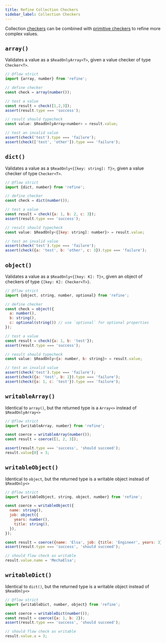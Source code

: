 ```yaml
---
title: Refine Collection Checkers
sidebar_label: Collection Checkers
---
```


Collection [checkers](/docs/api-reference/refine/Checkers) can be combined with [primitive checkers](/docs/api-reference/refine/Primitive_Checkers) to refine more complex values.

## `array()`

Validates a value as a `$ReadOnlyArray<T>`, given a value checker of type `Checker<T>`.

```javascript
// @flow strict
import {array, number} from 'refine';

// define checker
const check = array(number());

// test a value
const result = check([1,2,3]);
assert(result.type === 'success');

// result should typecheck
const value: $ReadOnlyArray<number> = result.value;

// test an invalid value
assert(check('test').type === 'failure');
assert(check(['test', 'other']).type === 'failure');
```

## `dict()`

Validates a value as a `$ReadOnly<{[key: string]: T}>`, given a value checker of type `Checker<T>`.

```javascript
// @flow strict
import {dict, number} from 'refine';

// define checker
const check = dict(number());

// test a value
const result = check({a: 1, b: 2, c: 3});
assert(result.type === 'success');

// result should typecheck
const value: $ReadOnly<{[key: string]: number}> = result.value;

// test an invalid value
assert(check('test').type === 'failure');
assert(check({a: 'test', b: 'other', c: 3}).type === 'failure');
```


## `object()`

Validates a value as a `$ReadOnly<{[key: K]: T}>`, given an object of checkers of type `{[key: K]: Checker<T>}`.

```javascript
// @flow strict
import {object, string, number, optional} from 'refine';

// define checker
const check = object({
  a: number(),
  b: string(),
  c: optional(string()) // use `optional` for optional properties
});

// test a value
const result = check({a: 1, b: 'test'});
assert(result.type === 'success');

// result should typecheck
const value: $ReadOnly<{a: number, b: string}> = result.value;

// test an invalid value
assert(check('test').type === 'failure');
assert(check({a: 'test', b: 1}).type === 'failure');
assert(check({a: 1, c: 'test'}).type === 'failure');
```

## `writableArray()`

Identical to `array()`, but the returned type is a `Array<>` instead of `$ReadOnlyArray<>`

```javascript
// @flow strict
import {writableArray, number} from 'refine';

const coerce = writableArray(number());
const result = coerce([1, 2, 3]);

assert(result.type === 'success', 'should succeed');
result.value[0] = 3;
```

## `writableObject()`

Identical to `object`, but the returned type is a writable object instead of `$ReadOnly<>`

```javascript
// @flow strict
import {writableObject, string, object, number} from 'refine';

const coerce = writableObject({
  name: string(),
  job: object({
    years: number(),
    title: string(),
  }),
});

const result = coerce({name: 'Elsa', job: {title: 'Engineer', years: 3}});
assert(result.type === 'success', 'should succeed');

// should flow check as writable
result.value.name = 'MechaElsa';
```

## `writableDict()`

Identical to `dict()`, but the returned type is a writable object instead of `$ReadOnly<>`

```javascript
// @flow strict
import {writableDict, number, object} from 'refine';

const coerce = writableDict(number());
const result = coerce({a: 1, b: 2});
assert(result.type === 'success', 'should succeed');

// should flow check as writable
result.value.a = 3;
```
